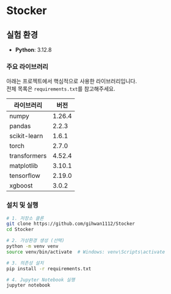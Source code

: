 # Stocker

## 실험 환경

- **Python**: 3.12.8 

### 주요 라이브러리 
아래는 프로젝트에서 핵심적으로 사용한 라이브러리입니다.  
전체 목록은 `requirements.txt`를 참고해주세요.

| 라이브러리        | 버전      |
| ----------------- | --------- |
| numpy             | 1.26.4    |
| pandas            | 2.2.3     |
| scikit-learn      | 1.6.1     |
| torch             | 2.7.0     |
| transformers      | 4.52.4    |
| matplotlib        | 3.10.1    |
| tensorflow        | 2.19.0    |
| xgboost           | 3.0.2     |

### 설치 및 실행

```bash
# 1. 저장소 클론
git clone https://github.com/gihwan1112/Stocker
cd Stocker

# 2. 가상환경 생성 (선택)
python -m venv venv
source venv/bin/activate  # Windows: venv\Scripts\activate

# 3. 의존성 설치
pip install -r requirements.txt

# 4. Jupyter Notebook 실행
jupyter notebook
